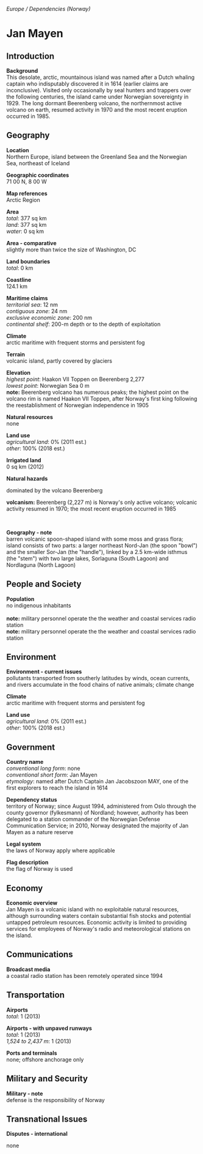 _Europe / Dependencies (Norway)_

# Jan Mayen

## Introduction

**Background**<br>
This desolate, arctic, mountainous island was named after a Dutch whaling captain who indisputably discovered it in 1614 (earlier claims are inconclusive). Visited only occasionally by seal hunters and trappers over the following centuries, the island came under Norwegian sovereignty in 1929. The long dormant Beerenberg volcano, the northernmost active volcano on earth, resumed activity in 1970 and the most recent eruption occurred in 1985.<br>

## Geography

**Location**<br>
Northern Europe, island between the Greenland Sea and the Norwegian Sea, northeast of Iceland<br>

**Geographic coordinates**<br>
71 00 N, 8 00 W<br>

**Map references**<br>
Arctic Region<br>

**Area**<br>
_total_: 377 sq km<br>
_land_: 377 sq km<br>
_water_: 0 sq km<br>

**Area - comparative**<br>
slightly more than twice the size of Washington, DC<br>

**Land boundaries**<br>
_total_: 0 km<br>

**Coastline**<br>
124.1 km<br>

**Maritime claims**<br>
_territorial sea_: 12 nm<br>
_contiguous zone_: 24 nm<br>
_exclusive economic zone_: 200 nm<br>
_continental shelf_: 200-m depth or to the depth of exploitation<br>

**Climate**<br>
arctic maritime with frequent storms and persistent fog<br>

**Terrain**<br>
volcanic island, partly covered by glaciers<br>

**Elevation**<br>
_highest point_: Haakon VII Toppen on Beerenberg 2,277<br>
_lowest point_: Norwegian Sea 0 m<br>
<strong>note:</strong> Beerenberg volcano has numerous peaks; the highest point on the volcano rim is named Haakon VII Toppen, after Norway's first king following the reestablishment of Norwegian independence in 1905<br>

**Natural resources**<br>
none<br>

**Land use**<br>
_agricultural land_: 0% (2011 est.)<br>
_other_: 100% (2018 est.)<br>

**Irrigated land**<br>
0 sq km (2012)<br>

**Natural hazards**<br>
<p>dominated by the volcano Beerenberg</p><p><strong>volcanism:</strong> Beerenberg (2,227 m) is Norway's only active volcano; volcanic activity resumed in 1970; the most recent eruption occurred in 1985</p><br>

**Geography - note**<br>
barren volcanic spoon-shaped island with some moss and grass flora; island consists of two parts: a larger northeast Nord-Jan (the spoon "bowl") and the smaller Sor-Jan (the "handle"), linked by a 2.5 km-wide isthmus (the "stem") with two large lakes, Sorlaguna (South Lagoon) and Nordlaguna (North Lagoon)<br>

## People and Society

**Population**<br>
no indigenous inhabitants<br><br><strong>note:</strong> military personnel operate the the weather and coastal services radio station<br>
<strong>note:</strong> military personnel operate the the weather and coastal services radio station<br>

## Environment

**Environment - current issues**<br>
pollutants transported from southerly latitudes by winds, ocean currents, and rivers accumulate in the food chains of native animals; climate change<br>

**Climate**<br>
arctic maritime with frequent storms and persistent fog<br>

**Land use**<br>
_agricultural land_: 0% (2011 est.)<br>
_other_: 100% (2018 est.)<br>

## Government

**Country name**<br>
_conventional long form_: none<br>
_conventional short form_: Jan Mayen<br>
_etymology_: named after Dutch Captain Jan Jacobszoon MAY, one of the first explorers to reach the island in 1614<br>

**Dependency status**<br>
territory of Norway; since August 1994, administered from Oslo through the county governor (fylkesmann) of Nordland; however, authority has been delegated to a station commander of the Norwegian Defense Communication Service; in 2010, Norway designated the majority of Jan Mayen as a nature reserve<br>

**Legal system**<br>
the laws of Norway apply where applicable&nbsp;<br>

**Flag description**<br>
the flag of Norway is used<br>

## Economy

**Economic overview**<br>
Jan Mayen is a volcanic island with no exploitable natural resources, although surrounding waters contain substantial fish stocks and potential untapped petroleum resources. Economic activity is limited to providing services for employees of Norway's radio and meteorological stations on the island.<br>

## Communications

**Broadcast media**<br>
a coastal radio station has been remotely operated since 1994<br>

## Transportation

**Airports**<br>
_total_: 1 (2013)<br>

**Airports - with unpaved runways**<br>
_total_: 1 (2013)<br>
_1,524 to 2,437 m_: 1 (2013)<br>

**Ports and terminals**<br>
none; offshore anchorage only<br>

## Military and Security

**Military - note**<br>
defense is the responsibility of Norway<br>

## Transnational Issues

**Disputes - international**<br>
<p>none</p><br>

